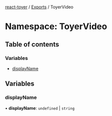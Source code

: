 [react-toyer](../README.md) / [Exports](../modules.md) / ToyerVideo

# Namespace: ToyerVideo

## Table of contents

### Variables

- [displayName](ToyerVideo.md#displayname)

## Variables

### displayName

• **displayName**: `undefined` \| `string`
